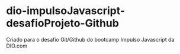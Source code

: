 # dio-impulsoJavascript-desafioProjeto-Github
Criado para o desafio Git/Github do bootcamp Impulso Javascript da DIO.com
